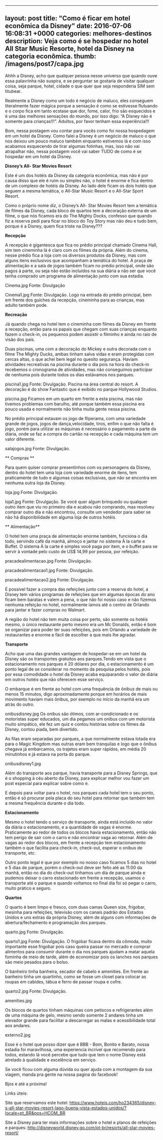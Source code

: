 
---
layout: post
title:  "Como é ficar em hotel econômica da Disney"
date:   2016-07-06 16:08:31 +0000
categories: melhores-destinos
description: Veja como é se hospedar no hotel All Star Music Resorte, hotel da Disney na categoria econômica.
thumb: /imagens/post7/capa.jpg
---

Ahhh a Disney, acho que qualquer pessoa nesse universo que quando ouve essa palavrinha não suspira, e se perguntar se gostaria de visitar qualquer coisa, seja parque, hotel, cidade o que quer que seja responderia SIM sem titubear.


Realmente a Disney como um todo é negócio de maluco, eles conseguem literalmente fazer mágica porque a sensação é como se estivesse flutuando e o corpo fica em tanto ecstase que dor, fome, calor, frio são esquecidos e é uma das melhores sensações do mundo, por isso digo: “A Disney não é somente para crianças!!!”. Adultos, por favor tenham essa experiência!!! 


Bom, nessa postagem vou contar para vocês como foi nossa hospedagem em um hotel da Disney. Como falei a Disney é um negócio de maluco o que nos deixou um pouco maluco também enquanto estivemos lá e com isso acabamos esquecendo de tirar algumas fotinhas, mas, isso não vai atrapalhar não, nessa postagem você vai saber TUDO de como é se hospedar em um hotel da Disney.


**Disney’s All- Star Movies Resort**


Este é um dos hotéis da Disney da categoria econômica, mas não é por causa disso que ele é ruim ou simples não, o hotel é enorme e fica dentro de um complexo de hotéis da Disney. Ao lado dele ficam os dois hotéis que seguem a mesma temática, o All-Star Music Resort e o All-Star Sport Resort.


Como o próprio nome diz, o Disney’s All- Star Movies Resort tem a temática de filmes da Disney, cada bloco de quartos tem a decoração externa de um filme, o que nós ficamos era do The Mighty Docks, confesso que quando fiz a reserva pedi para ficar no bloco do Toy Story mas não deu e tudo bem, porque é a Disney, quem fica triste na Disney???


**Recepção**


A recepção é gigantesca que fica no prédio principal chamado Cinema Hall, sim tem cineminha lá é claro com os filmes da própria. Além do cinema, nesse prédio fica a loja com os diversos produtos da Disney, mas com alguns itens exclusivos que acompanham a temática do hotel. A praça de alimentação e a sala de jogos também ficam no prédio principal, onde são pagos à parte, ou seja não estão incluídos na sua diária a não ser que você tenha comprado um programa de alimentação junto com sua estadia.


Cinema.jpg
Fonte: Divulgação


Cinema1.jpg
Fonte: Divulgação. Logo na entrada do prédio principal, bem em frente dos guiches da recepção, cineminha para as crianças, mas adulto também pode.




**Recreação**


Já quando chega no hotel tem o cineminha com filmes da Disney em frente a recepção, então para os papais que chegam com suas crianças enquanto fazem o check-in, os pequenos podem assistir o filminho e ainda no raio de visão dos pais.


Duas piscinas, uma com a decoração do Mickey e outra decorada com o filme The Mighty Ducks, ambas tinham salva vidas e eram protegidas com cercas altas, o que achei bem legal no quesito segurança. Haviam atividades recreativas na piscina durante o dia pois na hora do check-in recebemos o cronograma de atividades, mas não conseguimos participar de nenhuma pois durante todos os dias estávamos nos parques.


piscina1.jpg
Fonte: Divulgação. Piscina na área central do resort. A decoração é do show Fantastic que é exibido no parque Hollywood Studios.


piscina.jpg
Ficamos em um quarto em frente a esta piscina, mas não tivemos problemas com barulho, até porque também essa piscina era pouco usada e normalmente não tinha muita gente nessa piscina.


No prédio principal estavam os jogo de fliperama, com uma variedade grande de jogos, jogos de dança,velocidade, tiros, enfim o que não falta é jogo, porém para utilizar as máquinas é necessário o pagamento a parte da diária, onde se faz a compra do cartão na recepção e cada máquina tem um valor diferente.


salajogos.jpg
Fonte: Divulgação. 


** Compras **


Para quem quiser comprar  presentinhos com os personagens da Disney, dentro do hotel tem uma loja com variedade enorme de itens, tem praticamente de tudo e algumas coisas exclusivas, que não se encontra em nenhuma outra loja da Disney.


loja.jpg
Fonte: Divulgação. 


loja1.jpg
Fonte: Divulgação. Se você quer algum brinquedo ou qualquer outro item que viu no primeiro dia e acabou não comprando, mas resolveu comprar outro dia e não encontrou, consulte um vendedor para saber se não há disponibilidade em alguma loja de outros hotéis. 




** Alimentação**


O hotel tem uma praça de alimentação enorme também, funciona o dia todo, servindo café da manhã, almoço e jantar no sistema À la carte e Buffet. O sistema À la carte é simples você paga por item, e o buffet para se servir à vontade pelo custo de US$ 14,99 por pessoa, por refeição.


pracadealimentacao.jpg
Fonte: Divulgação. 


pracadealimentacao1.jpg
Fonte: Divulgação. 


pracadealimentacao2.jpg
Fonte: Divulgação. 


É possível fazer a compra das refeições junto com a reserva do hotel, a Disney tem vários programas de refeições que em algumas épocas do ano ficam bem baratas e valem a pena, o que não foi nosso caso e não fizemos nenhuma refeição no hotel, normalmente íamos até o centro de Orlando para jantar e fazer compras no Walmart. 


A região do hotel não tem muita coisa por perto, são somente os hotéis mesmo, o único restaurante perto mesmo era um Mc Donalds, então é bom se organizar para poder ter suas refeições, pois em Orlando a variedade de restaurantes e enorme e fácil de escolher a que mais lhe agradar.




**Transporte**


Acho que uma das grandes vantagem de hospedar-se em um hotel da Disney são os transportes gratuitos aos parques.Tendo em vista que o estacionamento nos parques é 20 dólares por dia, o estacionamento é um ponto legal de se considerar no momento da pesquisa pelos hotéis, pois por essa comodidade o hotel da Disney acaba equiparando o valor de diária em outros hotéis que não oferecem esse serviço.


O embarque é em frente ao hotel com uma frequência de ônibus de mais ou menos 15 minutos, digo aproximadamente porque em horários de mais movimento haviam mais ônibus, por exemplo no início da manhã era um atrás do outro.






onibusdisney.jpg
Os onibus são ótimos, com ar-condicionado e os motoristas super educados, um dia pegamos um onibus com um motorista muito simpático, ele fez um quiz e contou histórias sobre os filmes da Disney, contou piada, bem divertido.


As filas eram separadas por parques, a que normalmente estava lotada era para o Magic Kingdom mas outras eram bem tranquilas e logo que o ônibus chegava já embarcamos, os trajetos eram super rápidos, em média 20 minutinhos e já estava na porta do parque.


onibusdisney1.jpg




Além do transporte aos parque, havia transporte para a Disney Springs, que é o shopping à céu aberto da Disney, para explicar melhor vou fazer um post especial para explicar sobre como é.


E depois para voltar para o hotel, nos parques cada hotel tem o seu ponto, então é só procurar pela placa do seu hotel para retornar que também tem a mesma frequência durante o dia todo.


**Estacionamento**


Mesmo o hotel tendo o serviço de transporte, ainda está incluído no valor da diária o estacionamento, e a quantidade de vagas é enorme. Praticamente ao redor de todos os blocos havia estacionamento, então não tem perigo de sair com o carro e não encontrar vaga ao retornar. Além de vagas ao redor dos blocos, em frente a recepção tem estacionamento também o que facilita para check-in, check-out, esperar o onibus de transporte, etc.


Outro ponto legal é que por exemplo no nosso caso ficamos 5 dias no hotel e 5 dias de parque, porém o check-out deve ser feito até as 11:00 da manhã, então no dia do check-out tínhamos um dia de parque ainda e pudemos deixar o carro estacionado em frente a recepção, usamos o transporte até o parque e quando voltamos no final dia foi só pegar o carro, muito prático e seguro. 




**Quartos**


O quarto é bem limpo e fresco, com duas camas Queen size, frigobar, mesinha para refeições, televisão com os canais padrão dos Estados Unidos e uns extras da própria Disney, além de alguns com informações de abertura/fechamento e programação dos parques.


quarto.jpg
Fonte: Divulgação. 


quarto1.jpg
Fonte: Divulgação. O frigobar ficava dentro da cômoda, muito importante esse frigobar pois caso queira passar no mercado e comprar alimentos para consumir durante o dia nos parques ajudam a matar aquela fominha de meio de tarde, além de economizar pois os lanches nos parques são meio pesados para o bolso.


O banheiro tinha banheira, secador de cabelo e amenities. Em frente ao banheiro tinha um quartinho, como se fosse um closet para colocar as roupas em cabides, tábua e ferro de passar roupa e cofre.  


quarto2.jpg
Fonte: Divulgação. 


amenities.jpg


Os blocos de quartos tinham máquinas com petiscos e refrigerantes além de uma máquina de gelo, mesmo sendo somente 2 andares tinha um elevador grande para facilitar a descarregar as malas e acessibilidade total aos andares.


externo2.jpg


Esse é o hotel que posso dizer que é BBB - Bom, Bonito e Barato, nossa estadia foi maravilhosa, uma experiencia incrível que recomendo para todos, estando lá você percebe que tudo que tem o nome Disney está atrelado à qualidade e excelência em serviço.


Se você ficou com alguma dúvida ou quer ajuda com a montagem da sua viagem, manda pra gente na nossa pagina do facebook!


Bjos e até a próxima!


Links úteis:


Site que reservamos este hotel: https://www.hoteis.com/ho234365/disney-s-all-star-movies-resort-lago-buena-vista-estados-unidos/?locale=pt_BR&pos=HCOM_BR


Site a Disney para ter mais informações sobre o hotel e planos de refeições e parques: http://disneyworld.disney.go.com/pt-br/resorts/all-star-movies-resort/
